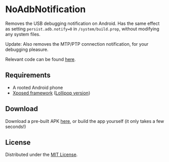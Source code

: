 # NoAdbNotification

Removes the USB debugging notification on Android. Has the same effect
as setting `persist.adb.notify=0` in `/system/build.prop`, without
modifying any system files.

Update: Also removes the MTP/PTP connection notification, for your
debugging pleasure.

Relevant code can be found [here](https://github.com/android/platform_frameworks_base/blob/master/services/usb/java/com/android/server/usb/UsbDeviceManager.java).

## Requirements

- A rooted Android phone
- [Xposed framework](http://forum.xda-developers.com/xposed/xposed-installer-versions-changelog-t2714053)
  ([Lollipop version](http://forum.xda-developers.com/showthread.php?t=3034811))

## Download

Download a pre-built APK [here](https://bitbucket.org/crossbowffs/noadbnotification/downloads/NoAdbNotification.apk),
or build the app yourself (it only takes a few seconds!)

## License

Distributed under the [MIT License](http://opensource.org/licenses/MIT).

